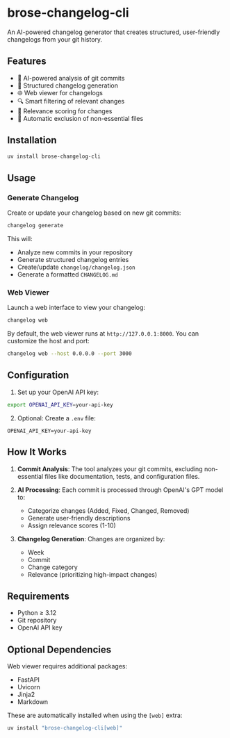 # brose-changelog-cli

An AI-powered changelog generator that creates structured, user-friendly changelogs from your git history.

## Features

- 🤖 AI-powered analysis of git commits
- 📝 Structured changelog generation
- 🌐 Web viewer for changelogs
- 🔍 Smart filtering of relevant changes
- 🎯 Relevance scoring for changes
- 🚫 Automatic exclusion of non-essential files

## Installation

```bash
uv install brose-changelog-cli
```

## Usage

### Generate Changelog

Create or update your changelog based on new git commits:

```bash
changelog generate
```

This will:
- Analyze new commits in your repository
- Generate structured changelog entries
- Create/update `changelog/changelog.json`
- Generate a formatted `CHANGELOG.md`

### Web Viewer

Launch a web interface to view your changelog:

```bash
changelog web
```

By default, the web viewer runs at `http://127.0.0.1:8000`. You can customize the host and port:

```bash
changelog web --host 0.0.0.0 --port 3000
```

## Configuration

1. Set up your OpenAI API key:
```bash
export OPENAI_API_KEY=your-api-key
```

2. Optional: Create a `.env` file:
```
OPENAI_API_KEY=your-api-key
```

## How It Works

1. **Commit Analysis**: The tool analyzes your git commits, excluding non-essential files like documentation, tests, and configuration files.

2. **AI Processing**: Each commit is processed through OpenAI's GPT model to:
   - Categorize changes (Added, Fixed, Changed, Removed)
   - Generate user-friendly descriptions
   - Assign relevance scores (1-10)

3. **Changelog Generation**: Changes are organized by:
   - Week
   - Commit
   - Change category
   - Relevance (prioritizing high-impact changes)

## Requirements

- Python ≥ 3.12
- Git repository
- OpenAI API key

## Optional Dependencies

Web viewer requires additional packages:
- FastAPI
- Uvicorn
- Jinja2
- Markdown

These are automatically installed when using the `[web]` extra:

```bash
uv install "brose-changelog-cli[web]"
```
